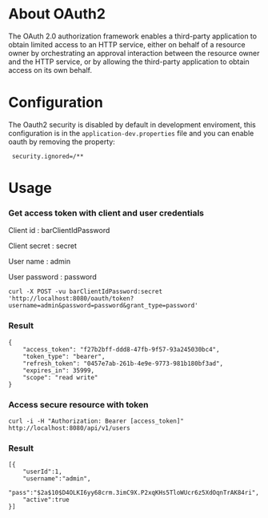 # About OAuth2

The OAuth 2.0 authorization framework enables a third-party application to obtain limited access to an HTTP service, either on behalf of a resource owner by orchestrating an approval interaction between the resource owner and the HTTP service, or by allowing the third-party application to obtain access on its own behalf.

# Configuration

The Oauth2 security is disabled by default in development enviroment,
this configuration is in the `application-dev.properties` file and you can enable oauth by removing the property:

```shell
 security.ignored=/**
```

# Usage

### Get access token with client and user credentials

Client id : barClientIdPassword

Client secret : secret

User name : admin

User password : password

```
curl -X POST -vu barClientIdPassword:secret 'http://localhost:8080/oauth/token?username=admin&password=password&grant_type=password'
```

### Result

```
{
	"access_token": "f27b2bff-ddd8-47fb-9f57-93a245030bc4",
	"token_type": "bearer",
	"refresh_token": "0457e7ab-261b-4e9e-9773-981b180bf3ad",
	"expires_in": 35999,
	"scope": "read write"
}
```

### Access secure resource with token

```
curl -i -H "Authorization: Bearer [access_token]" http://localhost:8080/api/v1/users

```

### Result

```
[{
	"userId":1,
	"username":"admin",
	"pass":"$2a$10$D4OLKI6yy68crm.3imC9X.P2xqKHs5TloWUcr6z5XdOqnTrAK84ri",
	"active":true
}]
```